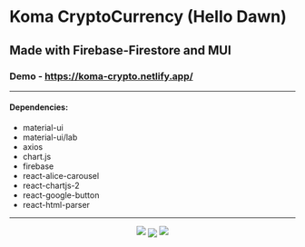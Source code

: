 # Koma CryptoCurrency (Hello Dawn)
## Made with Firebase-Firestore and MUI

### Demo - https://koma-crypto.netlify.app/

<hr/>

<h4>Dependencies:</h4>
<ul>
<li>material-ui</li>
<li>material-ui/lab</li>
<li>axios</li>
<li>chart.js</li>
<li>firebase</li>
<li>react-alice-carousel</li>
<li>react-chartjs-2</li>
<li>react-google-button</li>
<li>react-html-parser</li>
</ul>

<hr>

<p align="center">
<img src='1.png'/>
<img src='2.png' align='center'/>
<img src='3.png'/>
</p>
